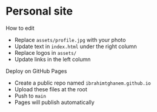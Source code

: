 # Personal site

How to edit
- Replace `assets/profile.jpg` with your photo
- Update text in `index.html` under the right column
- Replace logos in `assets/`
- Update links in the left column

Deploy on GitHub Pages
- Create a public repo named `ibrahimtghanem.github.io`
- Upload these files at the root
- Push to `main`
- Pages will publish automatically
